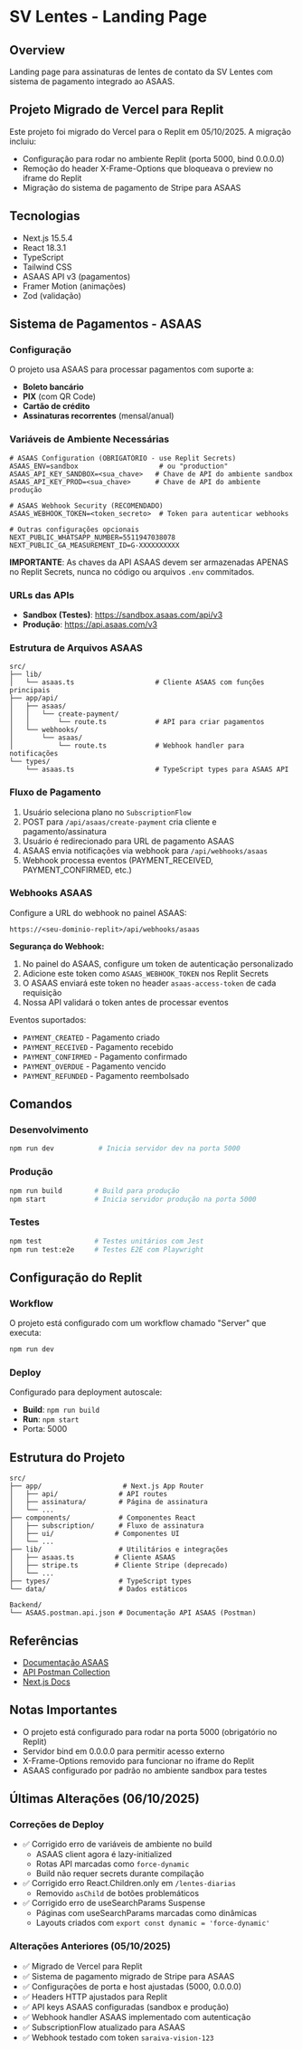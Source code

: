 # SV Lentes - Landing Page

## Overview
Landing page para assinaturas de lentes de contato da SV Lentes com sistema de pagamento integrado ao ASAAS.

## Projeto Migrado de Vercel para Replit
Este projeto foi migrado do Vercel para o Replit em 05/10/2025. A migração incluiu:
- Configuração para rodar no ambiente Replit (porta 5000, bind 0.0.0.0)
- Remoção do header X-Frame-Options que bloqueava o preview no iframe do Replit
- Migração do sistema de pagamento de Stripe para ASAAS

## Tecnologias
- Next.js 15.5.4
- React 18.3.1
- TypeScript
- Tailwind CSS
- ASAAS API v3 (pagamentos)
- Framer Motion (animações)
- Zod (validação)

## Sistema de Pagamentos - ASAAS

### Configuração
O projeto usa ASAAS para processar pagamentos com suporte a:
- **Boleto bancário**
- **PIX** (com QR Code)
- **Cartão de crédito**
- **Assinaturas recorrentes** (mensal/anual)

### Variáveis de Ambiente Necessárias
```env
# ASAAS Configuration (OBRIGATÓRIO - use Replit Secrets)
ASAAS_ENV=sandbox                    # ou "production"
ASAAS_API_KEY_SANDBOX=<sua_chave>   # Chave de API do ambiente sandbox
ASAAS_API_KEY_PROD=<sua_chave>      # Chave de API do ambiente produção

# ASAAS Webhook Security (RECOMENDADO)
ASAAS_WEBHOOK_TOKEN=<token_secreto>  # Token para autenticar webhooks

# Outras configurações opcionais
NEXT_PUBLIC_WHATSAPP_NUMBER=5511947038078
NEXT_PUBLIC_GA_MEASUREMENT_ID=G-XXXXXXXXXX
```

**IMPORTANTE**: As chaves da API ASAAS devem ser armazenadas APENAS no Replit Secrets, nunca no código ou arquivos `.env` commitados.

### URLs das APIs
- **Sandbox (Testes)**: https://sandbox.asaas.com/api/v3
- **Produção**: https://api.asaas.com/v3

### Estrutura de Arquivos ASAAS
```
src/
├── lib/
│   └── asaas.ts                    # Cliente ASAAS com funções principais
├── app/api/
│   ├── asaas/
│   │   └── create-payment/
│   │       └── route.ts            # API para criar pagamentos
│   └── webhooks/
│       └── asaas/
│           └── route.ts            # Webhook handler para notificações
└── types/
    └── asaas.ts                    # TypeScript types para ASAAS API
```

### Fluxo de Pagamento
1. Usuário seleciona plano no `SubscriptionFlow`
2. POST para `/api/asaas/create-payment` cria cliente e pagamento/assinatura
3. Usuário é redirecionado para URL de pagamento ASAAS
4. ASAAS envia notificações via webhook para `/api/webhooks/asaas`
5. Webhook processa eventos (PAYMENT_RECEIVED, PAYMENT_CONFIRMED, etc.)

### Webhooks ASAAS
Configure a URL do webhook no painel ASAAS:
```
https://<seu-dominio-replit>/api/webhooks/asaas
```

**Segurança do Webhook:**
1. No painel do ASAAS, configure um token de autenticação personalizado
2. Adicione este token como `ASAAS_WEBHOOK_TOKEN` nos Replit Secrets
3. O ASAAS enviará este token no header `asaas-access-token` de cada requisição
4. Nossa API validará o token antes de processar eventos

Eventos suportados:
- `PAYMENT_CREATED` - Pagamento criado
- `PAYMENT_RECEIVED` - Pagamento recebido
- `PAYMENT_CONFIRMED` - Pagamento confirmado
- `PAYMENT_OVERDUE` - Pagamento vencido
- `PAYMENT_REFUNDED` - Pagamento reembolsado

## Comandos

### Desenvolvimento
```bash
npm run dev           # Inicia servidor dev na porta 5000
```

### Produção
```bash
npm run build        # Build para produção
npm start            # Inicia servidor produção na porta 5000
```

### Testes
```bash
npm test             # Testes unitários com Jest
npm run test:e2e     # Testes E2E com Playwright
```

## Configuração do Replit

### Workflow
O projeto está configurado com um workflow chamado "Server" que executa:
```bash
npm run dev
```

### Deploy
Configurado para deployment autoscale:
- **Build**: `npm run build`
- **Run**: `npm start`
- Porta: 5000

## Estrutura do Projeto
```
src/
├── app/                    # Next.js App Router
│   ├── api/               # API routes
│   ├── assinatura/        # Página de assinatura
│   └── ...
├── components/            # Componentes React
│   ├── subscription/      # Fluxo de assinatura
│   ├── ui/               # Componentes UI
│   └── ...
├── lib/                   # Utilitários e integrações
│   ├── asaas.ts          # Cliente ASAAS
│   ├── stripe.ts         # Cliente Stripe (deprecado)
│   └── ...
├── types/                 # TypeScript types
└── data/                  # Dados estáticos

Backend/
└── ASAAS.postman.api.json # Documentação API ASAAS (Postman)
```

## Referências
- [Documentação ASAAS](https://docs.asaas.com/reference/comece-por-aqui)
- [API Postman Collection](Backend/ASAAS.postman.api.json)
- [Next.js Docs](https://nextjs.org/docs)

## Notas Importantes
- O projeto está configurado para rodar na porta 5000 (obrigatório no Replit)
- Servidor bind em 0.0.0.0 para permitir acesso externo
- X-Frame-Options removido para funcionar no iframe do Replit
- ASAAS configurado por padrão no ambiente sandbox para testes

## Últimas Alterações (06/10/2025)

### Correções de Deploy
- ✅ Corrigido erro de variáveis de ambiente no build
  - ASAAS client agora é lazy-initialized
  - Rotas API marcadas como `force-dynamic`
  - Build não requer secrets durante compilação
- ✅ Corrigido erro React.Children.only em `/lentes-diarias`
  - Removido `asChild` de botões problemáticos
- ✅ Corrigido erro de useSearchParams Suspense
  - Páginas com useSearchParams marcadas como dinâmicas
  - Layouts criados com `export const dynamic = 'force-dynamic'`

### Alterações Anteriores (05/10/2025)
- ✅ Migrado de Vercel para Replit
- ✅ Sistema de pagamento migrado de Stripe para ASAAS
- ✅ Configurações de porta e host ajustadas (5000, 0.0.0.0)
- ✅ Headers HTTP ajustados para Replit
- ✅ API keys ASAAS configuradas (sandbox e produção)
- ✅ Webhook handler ASAAS implementado com autenticação
- ✅ SubscriptionFlow atualizado para ASAAS
- ✅ Webhook testado com token `saraiva-vision-123`
